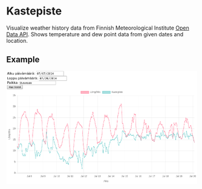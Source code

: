 # Kastepiste

Visualize weather history data from Finnish Meteorological Institute [Open Data API](https://www.ilmatieteenlaitos.fi/avoin-data). Shows temperature and dew point data from given dates and location.

## Example

![Example](kastepiste.png "Example")
